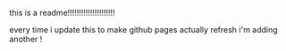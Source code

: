 this is a readme!!!!!!!!!!!!!!!!!!!!!

every time i update this to make github pages actually refresh i'm adding another !
